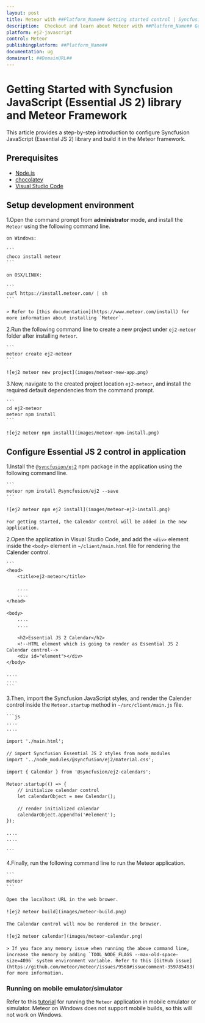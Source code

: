 ```yaml
---
layout: post
title: Meteor with ##Platform_Name## Getting started control | Syncfusion
description:  Checkout and learn about Meteor with ##Platform_Name## Getting started control of Syncfusion Essential JS 2 and more details.
platform: ej2-javascript
control: Meteor 
publishingplatform: ##Platform_Name##
documentation: ug
domainurl: ##DomainURL##
---
```


# Getting Started with Syncfusion JavaScript (Essential JS 2) library and Meteor Framework

This article provides a step-by-step introduction to configure Syncfusion JavaScript (Essential JS 2) library and build it in the Meteor framework.

## Prerequisites

* [Node.js](https://nodejs.org/en/)
* [chocolatey](https://chocolatey.org/install)
* [Visual Studio Code](https://code.visualstudio.com/)

## Setup development environment

1.Open the command prompt from **administrator** mode, and install the `Meteor` using the following command line.

    on Windows:

    ```
    choco install meteor
    ```

    on OSX/LINUX:

    ```
    curl https://install.meteor.com/ | sh
    ```

    > Refer to [this documentation](https://www.meteor.com/install) for more information about installing `Meteor`.

2.Run the following command line to create a new project under `ej2-meteor` folder after installing `Meteor`.

    ```
    meteor create ej2-meteor
    ```

    ![ej2 meteor new project](images/meteor-new-app.png)

3.Now, navigate to the created project location `ej2-meteor`, and install the required default dependencies from the command prompt.

    ```
    cd ej2-meteor
    meteor npm install
    ```

    ![ej2 meteor npm install](images/meteor-npm-install.png)

## Configure Essential JS 2 control in application

1.Install the [`@syncfusion/ej2`](https://www.npmjs.com/package/@syncfusion/ej2) npm package in the application using the following command line.

    ```
    meteor npm install @syncfusion/ej2 --save
    ```

    ![ej2 meteor npm ej2 install](images/meteor-ej2-install.png)

    For getting started, the Calendar control will be added in the new application.

2.Open the application in Visual Studio Code, and add the `<div>` element inside the `<body>` element in `~/client/main.html` file for rendering the Calender control.

    ```
    <head>
        <title>ej2-meteor</title>

        ....
        ....
    </head>

    <body>
        ....
        ....

        <h2>Essential JS 2 Calendar</h2>
        <!--HTML element which is going to render as Essential JS 2 Calendar control-->
        <div id="element"></div>
    </body>

    ....
    ....
    ```

3.Then, import the Syncfusion JavaScript styles, and render the Calender control inside the `Meteor.startup` method in `~/src/client/main.js` file.

    ```js
    ....
    ....

    import './main.html';

    // import Syncfusion Essential JS 2 styles from node_modules
    import '../node_modules/@syncfusion/ej2/material.css';

    import { Calendar } from '@syncfusion/ej2-calendars';

    Meteor.startup(() => {
        // initialize calendar control
        let calendarObject = new Calendar();

        // render initialized calendar
        calendarObject.appendTo('#element');
    });

    ....
    ....

    ```

4.Finally, run the following command line to run the Meteor application.

    ```
    meteor
    ```

    Open the localhost URL in the web brower.

    ![ej2 meteor build](images/meteor-build.png)

    The Calendar control will now be rendered in the browser.

    ![ej2 meteor calendar](images/meteor-calendar.png)

    > If you face any memory issue when running the above command line, increase the memory by adding `TOOL_NODE_FLAGS --max-old-space-size=4096` system environment variable. Refer to this [GitHub issue](https://github.com/meteor/meteor/issues/9568#issuecomment-359785483) for more information.

### Running on mobile emulator/simulator

Refer to this [tutorial](https://www.meteor.com/tutorials/blaze/running-on-mobile) for running the `Meteor` application in mobile emulator or simulator. Meteor on Windows does not support mobile builds, so this will not work on Windows.
